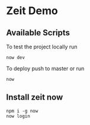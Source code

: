 # Zeit Demo

## Available Scripts

To test the project locally run

```
now dev
```

To deploy push to master or run

```
now
```

## Install zeit now

```
npm i -g now
now login
```
